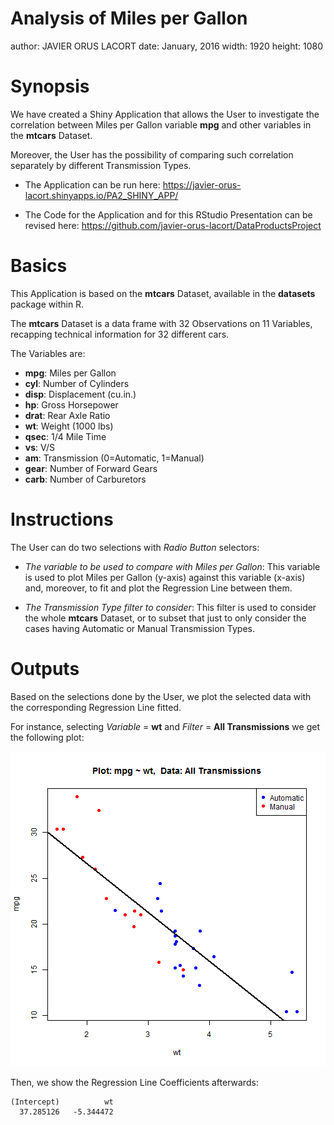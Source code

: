 Analysis of Miles per Gallon
========================================================
author: JAVIER ORUS LACORT 
date: January, 2016
width: 1920
height: 1080

Synopsis
========================================================

We have created a Shiny Application that allows the User to investigate the 
correlation between Miles per Gallon variable **mpg** and other variables 
in the **mtcars** Dataset.

Moreover, the User has the possibility of comparing such 
correlation separately by different Transmission Types.

- The Application can be run here: https://javier-orus-lacort.shinyapps.io/PA2_SHINY_APP/

- The Code for the Application and for this RStudio Presentation can be 
revised here: https://github.com/javier-orus-lacort/DataProductsProject

Basics
========================================================

This Application is based on the **mtcars** Dataset, available in the 
**datasets** package within R.

The **mtcars** Dataset is a data frame with 32 Observations on 11 Variables, 
recapping technical information for 32 different cars. 

The Variables are:

- **mpg**: Miles per Gallon 
- **cyl**: Number of Cylinders 
- **disp**: Displacement (cu.in.)
- **hp**: Gross Horsepower
- **drat**: Rear Axle Ratio 
- **wt**: Weight (1000 lbs)
- **qsec**: 1/4 Mile Time
- **vs**: V/S
- **am**: Transmission (0=Automatic, 1=Manual)
- **gear**: Number of Forward Gears
- **carb**: Number of Carburetors


Instructions
========================================================

The User can do two selections with *Radio Button* selectors:
      

- *The variable to be used to compare with Miles per Gallon*: This variable is 
used to plot Miles per Gallon (y-axis) against this variable (x-axis) and, 
moreover, to fit and plot the Regression Line between them.

- *The Transmission Type filter to consider*: This filter is used to consider 
the whole **mtcars** Dataset, or to subset that just to only consider the cases 
having Automatic or Manual Transmission Types.

Outputs
========================================================

Based on the selections done by the User, we plot the selected data with the 
corresponding Regression Line fitted.

For instance, selecting *Variable* = **wt** and *Filter* = **All Transmissions**
we get the following plot:

![plot of chunk unnamed-chunk-1](PA2_RSTUDIO_PRESENTATION-figure/unnamed-chunk-1-1.png) 

Then, we show the Regression Line Coefficients afterwards:


```
(Intercept)          wt 
  37.285126   -5.344472 
```
